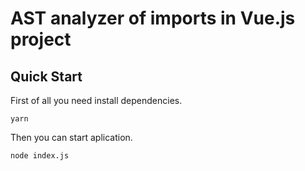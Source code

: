 # AST analyzer of imports in Vue.js project

## Quick Start

First of all you need install dependencies.

    yarn

Then you can start aplication.

    node index.js


